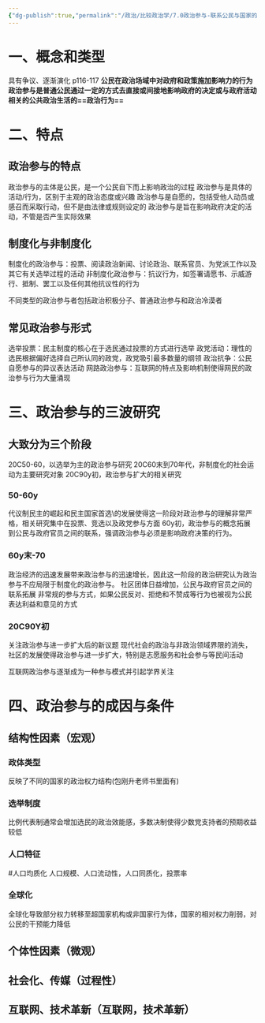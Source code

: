 ```yaml
---
{"dg-publish":true,"permalink":"/政治/比较政治学/7.0政治参与-联系公民与国家的纽带/","dgPassFrontmatter":true}
---
```


# 一、概念和类型
具有争议、逐渐演化
p116-117
**公民在政治场域中对政府和政策施加影响力的行为**
**政治参与是普通公民通过一定的方式去直接或间接地影响政府的决定或与政府活动相关的公共政治生活的==政治行为==**

# 二、特点
## 政治参与的特点
政治参与的主体是公民，是一个公民自下而上影响政治的过程
政治参与是具体的活动/行为，区别于主观的政治态度或兴趣
政治参与是自愿的，包括受他人动员或感召而采取行动，但不是由法律或规则设定的
政治参与是旨在影响政府决定的活动，不管是否产生实际效果
## 制度化与非制度化
制度化的政治参与：投票、阅读政治新闻、讨论政治、联系官员、为党派工作以及其它有关选举过程的活动
非制度化政治参与：抗议行为，如签署请愿书、示威游行、抵制、罢工以及任何其他抗议性的行为

不同类型的政治参与者包括政治积极分子、普通政治参与和政治冷漠者
## 常见政治参与形式
选举投票：民主制度的核心在于选民通过投票的方式进行选举
政党活动：理性的选民根据偏好选择自己所认同的政党，政党吸引最多数量的纲领
政治抗争：公民自愿参与的异议表达活动
网路政治参与：互联网的特点及影响机制使得网民的政治参与行为大量涌现

# 三、政治参与的三波研究
## 大致分为三个阶段
20C50-60，以选举为主的政治参与研究
20C60末到70年代，非制度化的社会运动为主要研究对象
20C90y初，政治参与扩大的相关研究
### 50-60y
代议制民主的崛起和民主国家首选\的发展使得这一阶段对政治参与的理解非常严格，相关研究集中在投票、竞选以及政党参与方面
60y初，政治参与的概念拓展到公民与政府官员之间的联系，强调政治参与必须是影响政府决策的行为。
### 60y末-70
政治经济的迅速发展带来政治参与的迅速增长，因此这一阶段的政治研究认为政治参与不应局限于制度化的政治参与。
社区团体日益增加，公民与政府官员之间的联系拓展
非常规的参与方式，如果公民反对、拒绝和不赞成等行为也被视为公民表达利益和意见的方式
### 20C90Y初
关注政治参与进一步扩大后的新议题
现代社会的政治与非政治领域界限的消失，社区的发展使得政治参与进一步扩大，特别是志愿服务和社会参与等民间活动

互联网政治参与逐渐成为一种参与模式并引起学界关注
# 四、政治参与的成因与条件
## 结构性因素（宏观）
### 政体类型
反映了不同的国家的政治权力结构(包刚升老师书里面有)
### 选举制度
比例代表制通常会增加选民的政治效能感，多数决制使得少数党支持者的预期收益较低
### 人口特征
#人口均质化 
人口规模、人口流动性，人口同质化，投票率
### 全球化
全球化导致部分权力转移至超国家机构或非国家行为体，国家的相对权力削弱，对公民的干预能力降低
## 个体性因素（微观）
## 社会化、传媒（过程性）
## 互联网、技术革新（互联网，技术革新）